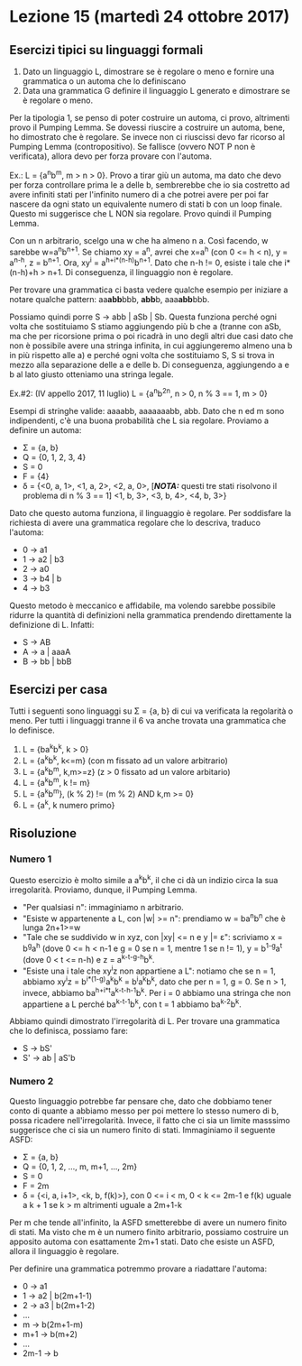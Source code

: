 # Lezione 15 (martedì 24 ottobre 2017)
## Esercizi tipici su linguaggi formali
1. Dato un linguaggio L, dimostrare se è regolare o meno e fornire una grammatica o un automa che lo definiscano
2. Data una grammatica G definire il linguaggio L generato e dimostrare se è regolare o meno.

Per la tipologia 1, se penso di poter costruire un automa, ci provo, altrimenti provo il Pumping Lemma. Se dovessi riuscire a costruire un automa, bene, ho dimostrato che è regolare. Se invece non ci riuscissi devo far ricorso al Pumping Lemma (contropositivo). Se fallisce (ovvero NOT P non è verificata), allora devo per forza provare con l'automa.

Ex.: L = {a<sup>n</sup>b<sup>m</sup>, m > n > 0}. Provo a tirar giù un automa, ma dato che devo per forza controllare prima le a delle b, sembrerebbe che io sia costretto ad avere infiniti stati per l'infinito numero di a che potrei avere per poi far nascere da ogni stato un equivalente numero di stati b con un loop finale. Questo mi suggerisce che L NON sia regolare. Provo quindi il Pumping Lemma.

Con un n arbitrario, scelgo una w che ha almeno n a. Così facendo, w sarebbe w=a<sup>n</sup>b<sup>n+1</sup>. Se chiamo xy = a<sup>n</sup>, avrei che x=a<sup>h</sup> (con 0 <= h < n), y = a<sup>n-h</sup>, z = b<sup>n+1</sup>. Ora, xy<sup>i</sup> = a<sup>h+i*(n-h)</sup>b<sup>n+1</sup>. Dato che n-h != 0, esiste i tale che i*(n-h)+h > n+1. Di conseguenza, il linguaggio non è regolare.

Per trovare una grammatica ci basta vedere qualche esempio per iniziare a notare qualche pattern: aa**abb**bbb, **abb**b, aaa**abb**bbb.

Possiamo quindi porre S -> abb | aSb | Sb. Questa funziona perché ogni volta che sostituiamo S stiamo aggiungendo più b che a (tranne con aSb, ma che per ricorsione prima o poi ricadrà in uno degli altri due casi dato che non è possibile avere una stringa infinita, in cui aggiungeremo almeno una b in più rispetto alle a) e perché ogni volta che sostituiamo S, S si trova in mezzo alla separazione delle a e delle b. Di conseguenza, aggiungendo a e b al lato giusto otteniamo una stringa legale.

Ex.#2: (IV appello 2017, 11 luglio) L = {a<sup>n</sup>b<sup>2n</sup>, n > 0, n % 3 == 1, m > 0}

Esempi di stringhe valide: aaaabb, aaaaaaabb, abb. Dato che n ed m sono indipendenti, c'è una buona probabilità che L sia regolare. Proviamo a definire un automa:
* Σ = {a, b}
* Q = {0, 1, 2, 3, 4}
* S = 0
* F = {4}
* δ = {<0, a, 1>,
       <1, a, 2>,
       <2, a, 0>, [***NOTA:*** questi tre stati risolvono il problema di n % 3 == 1]
       <1, b, 3>,
       <3, b, 4>,
       <4, b, 3>}

Dato che questo automa funziona, il linguaggio è regolare. Per soddisfare la richiesta di avere una grammatica regolare che lo descriva, traduco l'automa:

* 0 -> a1
* 1 -> a2 | b3
* 2 -> a0
* 3 -> b4 | b
* 4 -> b3

Questo metodo è meccanico e affidabile, ma volendo sarebbe possibile ridurre la quantità di definizioni nella grammatica prendendo direttamente la definizione di L. Infatti:

* S -> AB
* A -> a | aaaA
* B -> bb | bbB

## Esercizi per casa
Tutti i seguenti sono linguaggi su Σ = {a, b} di cui va verificata la regolarità o meno. Per tutti i linguaggi tranne il 6 va anche trovata una grammatica che lo definisce.

1. L = {ba<sup>k</sup>b<sup>k</sup>, k > 0}
2. L = {a<sup>k</sup>b<sup>k</sup>, k<=m} (con m fissato ad un valore arbitrario)
3. L = {a<sup>k</sup>b<sup>m</sup>, k,m>=z} (z > 0 fissato ad un valore arbitario)
4. L = {a<sup>k</sup>b<sup>m</sup>, k != m}
5. L = {a<sup>k</sup>b<sup>m</sup>}, (k % 2) != (m % 2) AND k,m >= 0}
6. L = {a<sup>k</sup>, k numero primo}

## Risoluzione
### Numero 1
Questo esercizio è molto simile a a<sup>k</sup>b<sup>k</sup>, il che ci dà un indizio circa la sua irregolarità. Proviamo, dunque, il Pumping Lemma.

* "Per qualsiasi n": immaginiamo n arbitrario.
* "Esiste w appartenente a L, con |w| >= n": prendiamo w = ba<sup>n</sup>b<sup>n</sup> che è lunga 2n+1>=w
* "Tale che se suddivido w in xyz, con |xy| <= n e y |= ε": scriviamo x = b<sup>g</sup>a<sup>h</sup> (dove 0 <= h < n-1 e g = 0 se n = 1, mentre 1 se n != 1), y = b<sup>1-g</sup>a<sup>t</sup> (dove 0 < t <= n-h) e z = a<sup>k-t-g-h</sup>b<sup>k</sup>.
* "Esiste una i tale che xy<sup>i</sup>z non appartiene a L": notiamo che se n = 1, abbiamo xy<sup>i</sup>z = b<sup>i*(1-g)</sup>a<sup>k</sup>b<sup>k</sup> = b<sup>i</sup>a<sup>k</sup>b<sup>k</sup>, dato che per n = 1, g = 0. Se n > 1, invece, abbiamo ba<sup>h+i*t</sup>a<sup>k-t-h-1</sup>b<sup>k</sup>. Per i = 0 abbiamo una stringa che non appartiene a L perché ba<sup>k-t-1</sup>b<sup>k</sup>, con t = 1 abbiamo ba<sup>k-2</sup>b<sup>k</sup>.

Abbiamo quindi dimostrato l'irregolarità di L. Per trovare una grammatica che lo definisca, possiamo fare:

* S -> bS'
* S' -> ab | aS'b

### Numero 2
Questo linguaggio potrebbe far pensare che, dato che dobbiamo tener conto di quante a abbiamo messo per poi mettere lo stesso numero di b, possa ricadere nell'irregolarità. Invece, il fatto che ci sia un limite masssimo suggerisce che ci sia un numero finito di stati. Immaginiamo il seguente ASFD:
* Σ = {a, b}
* Q = {0, 1, 2, ..., m, m+1, ..., 2m}
* S = 0
* F = 2m
* δ = {<i, a, i+1>, <k, b, f(k)>}, con 0 <= i < m, 0 < k <= 2m-1 e f(k) uguale a k + 1 se k > m altrimenti uguale a 2m+1-k

Per m che tende all'infinito, la ASFD smetterebbe di avere un numero finito di stati. Ma visto che m è un numero finito arbitrario, possiamo costruire un apposito automa con esattamente 2m+1 stati. Dato che esiste un ASFD, allora il linguaggio è regolare.

Per definire una grammatica potremmo provare a riadattare l'automa:

* 0 -> a1
* 1 -> a2 | b(2m+1-1)
* 2 -> a3 | b(2m+1-2)
* ...
* m -> b(2m+1-m)
* m+1 -> b(m+2)
* ...
* 2m-1 -> b